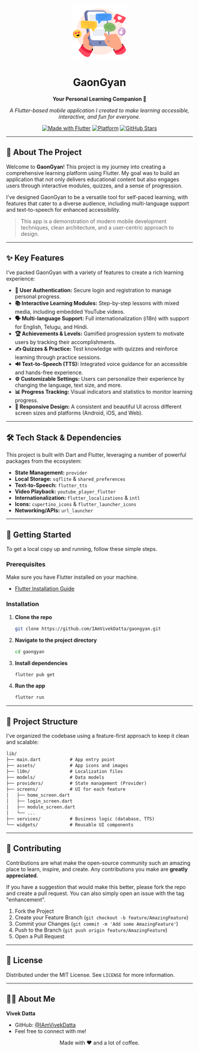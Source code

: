 <div align="center">
  <img src="assets/icons/icon.png" alt="GaonGyan Logo" width="150"/>
  <h1>GaonGyan</h1>
  <p><strong>Your Personal Learning Companion 🚀</strong></p>
  <p>
    <i>A Flutter-based mobile application I created to make learning accessible, interactive, and fun for everyone.</i>
  </p>
  <p>
    <a href="https://flutter.dev/"><img src="https://img.shields.io/badge/Made%20with-Flutter-02569B.svg" alt="Made with Flutter"></a>
    <a href="#"><img src="https://img.shields.io/badge/Platform-Android%20%7C%20iOS%20%7C%20Web-brightgreen.svg" alt="Platform"></a>
    <a href="https://github.com/IAmVivekDatta/gaongyan"><img src="https://img.shields.io/github/stars/IAmVivekDatta/gaongyan?style=social" alt="GitHub Stars"></a>
  </p>
</div>

---

## 🌟 About The Project

Welcome to **GaonGyan**! This project is my journey into creating a comprehensive learning platform using Flutter. My goal was to build an application that not only delivers educational content but also engages users through interactive modules, quizzes, and a sense of progression.

I've designed GaonGyan to be a versatile tool for self-paced learning, with features that cater to a diverse audience, including multi-language support and text-to-speech for enhanced accessibility.

> This app is a demonstration of modern mobile development techniques, clean architecture, and a user-centric approach to design.

---

## ✨ Key Features

I've packed GaonGyan with a variety of features to create a rich learning experience:

-   **👤 User Authentication:** Secure login and registration to manage personal progress.
-   **📚 Interactive Learning Modules:** Step-by-step lessons with mixed media, including embedded YouTube videos.
-   **🗣️ Multi-language Support:** Full internationalization (i18n) with support for English, Telugu, and Hindi.
-   **🏆 Achievements & Levels:** Gamified progression system to motivate users by tracking their accomplishments.
-   **✍️ Quizzes & Practice:** Test knowledge with quizzes and reinforce learning through practice sessions.
-   **🔊 Text-to-Speech (TTS):** Integrated voice guidance for an accessible and hands-free experience.
-   **⚙️ Customizable Settings:** Users can personalize their experience by changing the language, text size, and more.
-   **📊 Progress Tracking:** Visual indicators and statistics to monitor learning progress.
-   **📱 Responsive Design:** A consistent and beautiful UI across different screen sizes and platforms (Android, iOS, and Web).

---

## 🛠️ Tech Stack & Dependencies

This project is built with Dart and Flutter, leveraging a number of powerful packages from the ecosystem:

-   **State Management:** `provider`
-   **Local Storage:** `sqflite` & `shared_preferences`
-   **Text-to-Speech:** `flutter_tts`
-   **Video Playback:** `youtube_player_flutter`
-   **Internationalization:** `flutter_localizations` & `intl`
-   **Icons:** `cupertino_icons` & `flutter_launcher_icons`
-   **Networking/APIs:** `url_launcher`

---

## 🚀 Getting Started

To get a local copy up and running, follow these simple steps.

### Prerequisites

Make sure you have Flutter installed on your machine.
- [Flutter Installation Guide](https://docs.flutter.dev/get-started/install)

### Installation

1.  **Clone the repo**
    ```sh
    git clone https://github.com/IAmVivekDatta/gaongyan.git
    ```
2.  **Navigate to the project directory**
    ```sh
    cd gaongyan
    ```
3.  **Install dependencies**
    ```sh
    flutter pub get
    ```
4.  **Run the app**
    ```sh
    flutter run
    ```

---

## 📂 Project Structure

I've organized the codebase using a feature-first approach to keep it clean and scalable:

```
lib/
├── main.dart           # App entry point
├── assets/             # App icons and images
├── l10n/               # Localization files
├── models/             # Data models
├── providers/          # State management (Provider)
├── screens/            # UI for each feature
│   ├── home_screen.dart
│   ├── login_screen.dart
│   ├── module_screen.dart
│   └── ...
├── services/           # Business logic (database, TTS)
└── widgets/            # Reusable UI components
```

---

## 🤝 Contributing

Contributions are what make the open-source community such an amazing place to learn, inspire, and create. Any contributions you make are **greatly appreciated**.

If you have a suggestion that would make this better, please fork the repo and create a pull request. You can also simply open an issue with the tag "enhancement".

1.  Fork the Project
2.  Create your Feature Branch (`git checkout -b feature/AmazingFeature`)
3.  Commit your Changes (`git commit -m 'Add some AmazingFeature'`)
4.  Push to the Branch (`git push origin feature/AmazingFeature`)
5.  Open a Pull Request

---

## 📄 License

Distributed under the MIT License. See `LICENSE` for more information.

---

## 👨‍💻 About Me

**Vivek Datta**

-   GitHub: [@IAmVivekDatta](https://github.com/IAmVivekDatta)
-   Feel free to connect with me!

<div align="center">
  <p>Made with ❤️ and a lot of coffee.</p>
</div>
